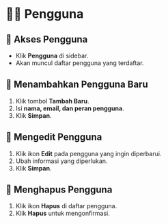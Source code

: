 # 👨‍💼 Pengguna

## **📌 Akses Pengguna**

- Klik **Pengguna** di sidebar.
- Akan muncul daftar pengguna yang terdaftar.

## **📌 Menambahkan Pengguna Baru**

1. Klik tombol **Tambah Baru**.
2. Isi **nama, email, dan peran pengguna**.
3. Klik **Simpan**.

## **📌 Mengedit Pengguna**

1. Klik ikon **Edit** pada pengguna yang ingin diperbarui.
2. Ubah informasi yang diperlukan.
3. Klik **Simpan**.

## **📌 Menghapus Pengguna**

1. Klik ikon **Hapus** di daftar pengguna.
2. Klik **Hapus** untuk mengonfirmasi.
